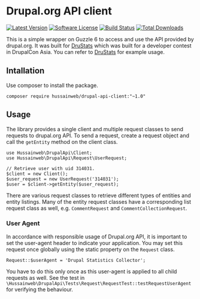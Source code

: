 # Drupal.org API client

[![Latest Version](https://img.shields.io/github/release/hussainweb/drupal-api-client.svg?style=flat-square)](https://github.com/hussainweb/drupal-api-client/releases)
[![Software License](https://img.shields.io/badge/license-GPLv2-brightgreen.svg?style=flat-square)](LICENSE.md)
[![Build Status](https://img.shields.io/travis/hussainweb/drupal-api-client/master.svg?style=flat-square)](https://travis-ci.org/hussainweb/drupal-api-client)
[![Total Downloads](https://img.shields.io/packagist/dt/hussainweb/drupal-api-client.svg?style=flat-square)](https://packagist.org/packages/hussainweb/drupal-api-client)


This is a simple wrapper on Guzzle 6 to access and use the API provided by drupal.org. It was built for [DruStats](https://github.com/hussainweb/drupal-stats) which was built for a developer contest in DrupalCon Asia. You can refer to [DruStats](https://github.com/hussainweb/drupal-stats) for example usage.

## Intallation

Use composer to install the package.

    composer require hussainweb/drupal-api-client:"~1.0"

## Usage

The library provides a single client and multiple request classes to send requests to drupal.org API. To send a request, create a request object and call the `getEntity` method on the client class.

    use Hussainweb\DrupalApi\Client;
    use Hussainweb\DrupalApi\Request\UserRequest;

    // Retrieve user with uid 314031.
    $client = new Client();
    $user_request = new UserRequest('314031');
    $user = $client->getEntity($user_request);

There are various request classes to retrieve different types of entities and entity listings. Many of the entity request classes have a corresponding list request class as well, e.g. `CommentRequest` and `CommentCollectionRequest`.

### User Agent

In accordance with responsible usage of Drupal.org API, it is important to set the user-agent header to indicate your application. You may set this request once globally using the static property on the `Request` class.

    Request::$userAgent = 'Drupal Statistics Collector';

You have to do this only once as this user-agent is applied to all child requests as well. See the test in `\Hussainweb\DrupalApi\Tests\Request\RequestTest::testRequestUserAgent` for verifying the behaviour.
